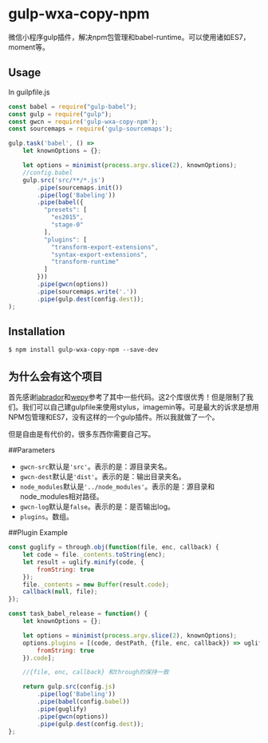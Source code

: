 # gulp-wxa-copy-npm
微信小程序gulp插件，解决npm包管理和babel-runtime。可以使用诸如ES7，moment等。

## Usage
In guilpfile.js
```javascript
const babel = require("gulp-babel");
const gulp = require("gulp");
const gwcn = require('gulp-wxa-copy-npm');
const sourcemaps = require('gulp-sourcemaps');

gulp.task('babel', () =>
    let knownOptions = {};

    let options = minimist(process.argv.slice(2), knownOptions);
    //config.babel
    gulp.src('src/**/*.js')
        .pipe(sourcemaps.init())
        .pipe(log('Babeling'))
        .pipe(babel({
          "presets": [
            "es2015",
            "stage-0"
          ],
          "plugins": [
            "transform-export-extensions",
            "syntax-export-extensions",
            "transform-runtime"
          ]
        }))
        .pipe(gwcn(options))
        .pipe(sourcemaps.write('.'))
        .pipe(gulp.dest(config.dest));
);

```

## Installation
```shell
$ npm install gulp-wxa-copy-npm --save-dev
```

## 为什么会有这个项目
首先感谢[labrador](https://github.com/maichong/labrador)和[wepy](https://github.com/wepyjs/wepy)参考了其中一些代码。这2个库很优秀！但是限制了我们。我们可以自己建gulpfile来使用stylus，imagemin等。可是最大的诉求是想用NPM包管理和ES7，没有这样的一个gulp插件。所以我就做了一个。


但是自由是有代价的，很多东西你需要自己写。

##Parameters
- ```gwcn-src```默认是```'src'```。表示的是：源目录夹名。
- ```gwcn-dest```默认是```'dist'```。表示的是：输出目录夹名。
- ```node_modules```默认是```'../node_modules'```。表示的是：源目录和node_modules相对路径。
- ```gwcn-log```默认是```false```。表示的是：是否输出log。
- ```plugins```。数组。

##Plugin Example
```javascript
const guglify = through.obj(function(file, enc, callback) {
    let code = file._contents.toString(enc);
    let result = uglify.minify(code, {
        fromString: true
    });
    file._contents = new Buffer(result.code);
    callback(null, file);
});

const task_babel_release = function() {
    let knownOptions = {};

    let options = minimist(process.argv.slice(2), knownOptions);
    options.plugins = [(code, destPath, {file, enc, callback}) => uglify.minify(code, {
        fromString: true
    }).code];

    //{file, enc, callback} 和through的保持一致

    return gulp.src(config.js)
        .pipe(log('Babeling'))
        .pipe(babel(config.babel))
        .pipe(guglify)
        .pipe(gwcn(options))
        .pipe(gulp.dest(config.dest));
};

```